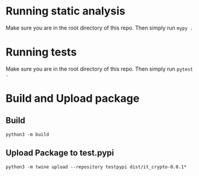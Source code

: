 # Running static analysis
Make sure you are in the root directory of this repo. Then simply run
```mypy .```

# Running tests
Make sure you are in the root directory of this repo. Then simply run
```pytest .```

# Build and Upload package

## Build
```python3 -m build```

## Upload Package to test.pypi
```python3 -m twine upload --repository testpypi dist/it_crypto-0.0.1*```
